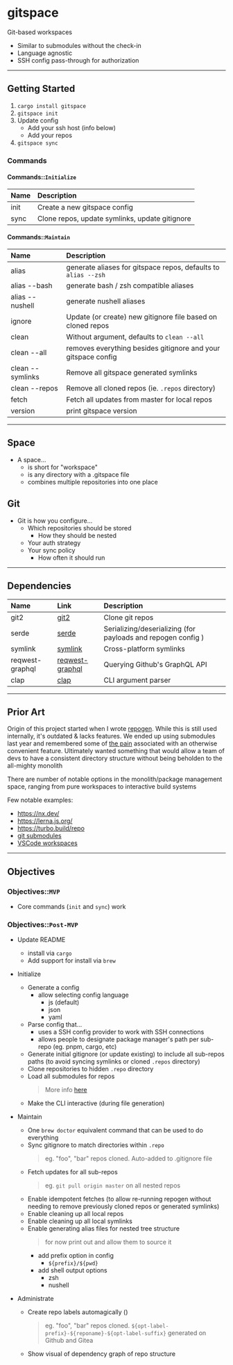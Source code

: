 # gitspace

Git-based workspaces

- Similar to submodules without the check-in
- Language agnostic
- SSH config pass-through for authorization

---

## Getting Started
1. `cargo install gitspace`
2. `gitspace init`
3. Update config
    - Add your ssh host (info below)
    - Add your repos
4. `gitspace sync`

### Commands

#### Commands::`Initialize`

| Name | Description                                    |
| :--- | :--------------------------------------------- |
| init | Create a new gitspace config                    |
| sync | Clone repos, update symlinks, update gitignore |

#### Commands::`Maintain`

| Name             | Description                                                   |
| :--------------- | :------------------------------------------------------------ |
| alias            | generate aliases for gitspace repos, defaults to `alias --zsh` |
| alias --bash     | generate bash / zsh compatible aliases                        |
| alias --nushell  | generate nushell aliases                                      |
| ignore           | Update (or create) new gitignore file based on cloned repos   |
| clean            | Without argument, defaults to `clean --all`                   |
| clean --all      | removes everything besides gitignore and your gitspace config  |
| clean --symlinks | Remove all gitspace generated symlinks                         |
| clean --repos    | Remove all cloned repos (ie. `.repos` directory)              |
| fetch            | Fetch all updates from master for local repos                 |
| version          | print gitspace version                                         |

---

## Space

- A space...
  - is short for "workspace"
  - is any directory with a .gitspace file
  - combines multiple repositories into one place

## Git

- Git is how you configure...
  - Which repositories should be stored
    - How they should be nested
  - Your auth strategy
  - Your sync policy
    - How often it should run

---

## Dependencies

| Name            | Link                                                                   | Description                                                  |
| :-------------- | :--------------------------------------------------------------------- | :----------------------------------------------------------- |
| git2            | [git2](https://docs.rs/git2/latest/git2/build/struct.RepoBuilder.html) | Clone git repos                                              |
| serde           | [serde](https://lib.rs/crates/serde)                                   | Serializing/deserializing (for payloads and repogen config ) |
| symlink         | [symlink](https://docs.rs/symlink/0.1.0/symlink/)                      | Cross-platform symlinks                                      |
| reqwest-graphql | [reqwest-graphql](https://crates.io/crates/reqwest-graphql/1.0.0)      | Querying Github's GraphQL API                                |
| clap            | [clap](https://crates.io/crates/clap)                                  | CLI argument parser                                          |

---

## Prior Art

Origin of this project started when I wrote [repogen](https://www.npmjs.com/package/repo-genesis-cli). While this is still used internally, it's outdated & lacks features. We ended up using submodules last year and remembered some of [the pain](https://www.youtube.com/watch?v=RFcc-BQjCsE) associated with an otherwise convenient feature. Ultimately wanted something that would allow a team of devs to have a consistent directory structure without being beholden to the all-mighty monolith

There are number of notable options in the monolith/package management space, ranging from pure workspaces to interactive build systems

Few notable examples:

- https://nx.dev/
- https://lerna.js.org/
- https://turbo.build/repo
- [git submodules](https://git-scm.com/book/en/v2/Git-Tools-Submodules)
- [VSCode workspaces](https://code.visualstudio.com/docs/editor/workspaces)

---

## Objectives

### Objectives::`MVP`
- Core commands (`init` and `sync`) work

### Objectives::`Post-MVP`
- Update README
  - install via `cargo`
  - Add support for install via `brew`

- Initialize
  - Generate a config
    - allow selecting config language
      - js (default)
      - json
      - yaml
  - Parse config that...
    - uses a SSH config provider to work with SSH connections
    - allows people to designate package manager's path per sub-repo (eg. pnpm, cargo, etc)
  - Generate initial gitignore (or update existing) to include all sub-repos paths (to avoid syncing symlinks or cloned `.repos` directory)
  - Clone repositories to hidden `.repo` directory
  - Load all submodules for repos
    > More info [here](https://docs.rs/git2/latest/git2/struct.Repository.html#method.submodules) 
  - Make the CLI interactive (during file generation)

- Maintain
  - One `brew doctor` equivalent command that can be used to do everything
  - Sync gitignore to match directories within `.repo` 
    >   eg. "foo", "bar" repos cloned. Auto-added to .gitignore file
  - Fetch updates for all sub-repos
    >   eg. `git pull origin master` on all nested repos
  - Enable idempotent fetches (to allow re-running repogen without needing to remove previously cloned repos or generated symlinks)
  - Enable cleaning up all local repos
  - Enable cleaning up all local symlinks
  - Enable generating alias files for nested tree structure
    > for now print out and allow them to source it
    - add prefix option in config
      - `${prefix}/${pwd}`
    - add shell output options
      - zsh
      - nushell

- Administrate
  - Create repo labels automagically ()
    >   eg. "foo", "bar" repos cloned. `${opt-label-prefix}-${reponame}-${opt-label-suffix}` generated on Github and Gitea
  - Show visual of dependency graph of repo structure
